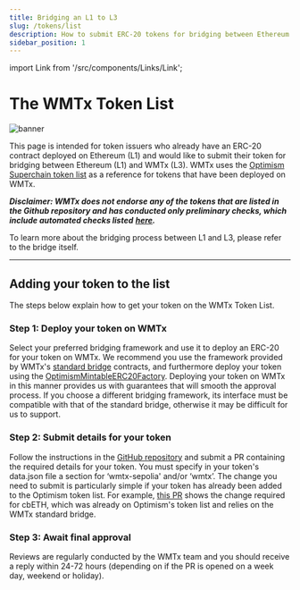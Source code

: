 ```yaml
---
title: Bridging an L1 to L3
slug: /tokens/list
description: How to submit ERC-20 tokens for bridging between Ethereum (L1) and WMTx (L3) as a token issuer.
sidebar_position: 1
---
```


import Link from '/src/components/Links/Link';

# The WMTx Token List

<img src="../img/bridge.png" title="banner" />

This page is intended for token issuers who already have an ERC-20 contract deployed on Ethereum (L1) and would like to submit their token for bridging between Ethereum (L1) and WMTx (L3). WMTx uses the [Optimism Superchain token list](#) as a reference for tokens that have been deployed on WMTx.

**_Disclaimer: WMTx does not endorse any of the tokens that are listed in the Github repository and has conducted only preliminary checks, which include automated checks listed_** [**_here_**](#)**_._**

To learn more about the bridging process between L1 and L3, please refer to the <Link url={process.env.BRIDGE_TESTNET}>bridge itself</Link>.


---

## Adding your token to the list

The steps below explain how to get your token on the WMTx Token List.

### Step 1: Deploy your token on WMTx

Select your preferred bridging framework and use it to deploy an ERC-20 for your token on WMTx. We recommend you use the framework provided by WMTx's [standard bridge](#) contracts, and furthermore deploy your token using the [OptimismMintableERC20Factory](/building-with-wmtx/wmtx-contracts). Deploying your token on WMTx in this manner provides us with guarantees that will smooth the approval process. If you choose a different bridging framework, its interface must be compatible with that of the standard bridge, otherwise it may be difficult for us to support.

### Step 2: Submit details for your token

Follow the instructions in the [GitHub repository](https://github.com/ethereum-optimism/ethereum-optimism.github.io) and submit a PR containing the required details for your token. You must specify in your token's data.json file a section for ‘wmtx-sepolia' and/or ‘wmtx’. The change you need to submit is particularly simple if your token has already been added to the Optimism token list. For example, [this PR](#) shows the change required for cbETH, which was already on Optimism's token list and relies on the WMTx standard bridge.

### Step 3: Await final approval

Reviews are regularly conducted by the WMTx team and you should receive a reply within 24-72 hours (depending on if the PR is opened on a week day, weekend or holiday).
